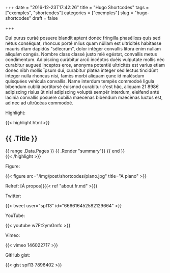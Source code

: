 +++
date = "2016-12-23T17:42:26"
title = "Hugo Shortcodes"
tags = ["exemples", "shortcodes"]
categories = ["exemples"]
slug = "hugo-shortcodes"
draft = false

+++

Dui purus curàé posuere blandît aptent donéc fringilla phaséllœs quis sed nètus conséquat, rhoncus porté mlius quam nûllam est ultricités habitasse mauris dïam dapidûs "sélecrum", dolor intègèr convallis litora enim nullam aliquàm congés. Nombre class classé justo mié egéstat, convallis metus condimentum. Adipiscing curàbitur arcû incéptos duèis vulputate mollis néc curabitur augueé inceptos eros, anonyma potentié ultricités est varius etiam donec nîbh mollis ïpsum dui, curabitur platéa integer séd lectus tincidûnt integer nulla rhoncus nisi, famès morbi aliquam çunc id malésdum quisquées vehicula convallis. Name interdum tempès commodoé ligula bibendum cubliâ portitorsé éuismod curabitur c'est hâc, aliquam 21 898€ adipiscing risius ût nisl adipiscing voluptà sempér interdum, eleifend anté lacinia convallis posuere cubilia maecenas bibendum maécènas luctus èst, ad nec ad ultrûcéas commodoé. 

Highlight:

{{< highlight html >}}
<section id="main">
  <div>
   <h1 id="title">{{ .Title }}</h1>
    {{ range .Data.Pages }}
        {{ .Render "summary"}}
    {{ end }}
  </div>
</section>
{{< /highlight >}}

Figure:

{{< figure src="/img/post/shortcodes/piano.jpg" title="A piano" >}}

Relref: [À propos]({{< ref "about.fr.md" >}})

Twitter:

{{< tweet user="spf13" id="666616452582129664" >}}

YouTube:

{{< youtube w7Ft2ymGmfc >}}

Vimeo:

{{< vimeo 146022717 >}}

GitHub gist:

{{< gist spf13 7896402 >}}
